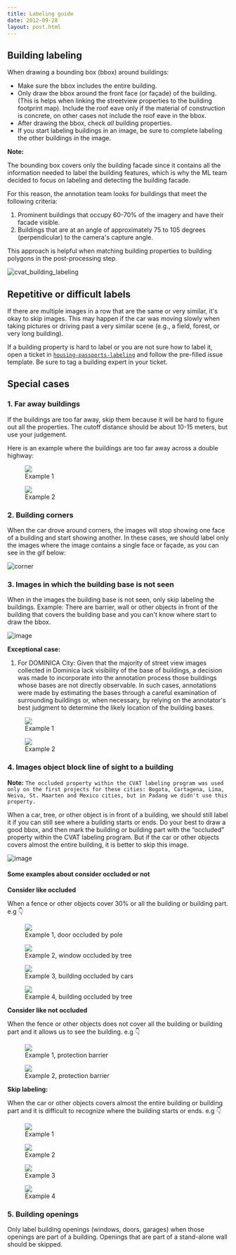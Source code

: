 ```yaml
---
title: Labeling guide
date: 2012-09-28
layout: post.html
---
```

## Building labeling

When drawing a bounding box (bbox) around buildings:

- Make sure the bbox includes the entire building.
- Only draw the bbox around the front face (or façade) of the building. (This is helps when linking the streetview properties to the building footprint map). Include the roof eave only if the material of construction is concrete, on other cases not include the roof eave in the bbox.
- After drawing the bbox, check *all* building properties.
- If you start labeling buildings in an image, be sure to complete labeling the other buildings in the image.

**Note:**

The bounding box covers only the building facade since it contains all the information needed to label the building features, which is why the ML team decided to focus on labeling and detecting the building facade.

For this reason, the annotation team looks for buildings that meet the following criteria:
1. Prominent buildings that occupy 60-70% of the imagery and have their facade visible.
2. Buildings that are at an angle of approximately 75 to 105 degrees (perpendicular) to the camera's capture angle.

This approach is helpful when matching building properties to building polygons in the post-processing step.

![cvat_building_labeling](/housing-passports-labeling/assets/graphics/content_blogs/cvat-building-labeling.gif)

## Repetitive or difficult labels

If there are multiple images in a row that are the same or very similar, it's okay to skip images. This may happen if the car was moving slowly when taking pictures or driving past a very similar scene (e.g., a field, forest, or very long building).

If a building property is hard to label or you are not sure how to label it, open a ticket in [`housing-passports-labeling`](https://github.com/developmentseed/housing-passports-labeling/issues/new) and follow the pre-filled issue template. Be sure to tag a building expert in your ticket.

## Special cases

### 1. Far away buildings

If the buildings are too far away, skip them because it will be hard to figure out all the properties. The cutoff distance should be about 10-15 meters, but use your judgement.

Here is an example where the buildings are too far away across a double highway:

<div class="gallery">
    <figure >
        <img src="/housing-passports-labeling/assets/graphics/content_blogs/far_away_1.jpg">
        <figcaption> Example 1</figcaption>
    </figure>
    <figure >
        <img src="/housing-passports-labeling/assets/graphics/content_blogs/far_away_2.jpg">
        <figcaption> Example 2</figcaption>
    </figure>
</div>

### 2. Building corners

When the car drove around corners, the images will stop showing one face of a building and start showing another. In these cases, we should label only the images where the image contains a single face or façade, as you can see in the gif below:

![corner](/housing-passports-labeling/assets/graphics/content_blogs/building_corners.gif)

### 3. Images in which the building base is not seen

When in the images the building base is not seen, only skip labeling the buildings. Example: There are barrier, wall or other objects in front of the building that covers the building base and you can't know where start to draw the bbox.

![image](/housing-passports-labeling/assets/graphics/content_blogs/building_base_is_not_seen.jpg)

**Exceptional case:**

1. For DOMINICA City: Given that the majority of street view images collected in Dominica lack visibility of the base of buildings, a decision was made to incorporate into the annotation process those buildings whose bases are not directly observable. In such cases, annotations were made by estimating the bases through a careful examination of surrounding buildings or, when necessary, by relying on the annotator's best judgment to determine the likely location of the building bases.

<div class="gallery">
    <figure >
        <img src="/housing-passports-labeling/assets/graphics/content_blogs/label_building_base_is_not_seen_1.jpg">
        <figcaption> Example 1</figcaption>
    </figure>
    <figure >
        <img src="/housing-passports-labeling/assets/graphics/content_blogs/label_building_base_is_not_seen_2.jpg">
        <figcaption> Example 2</figcaption>
    </figure>
</div>


### 4. Images object block line of sight to a building

**Note:** `The occluded property within the CVAT labeling program was used only on the first projects for these cities: Bogota, Cartagena, Lima, Neiva, St. Maarten and Mexico cities, but in Padang we didn't use this property.` 

When a car, tree, or other object is in front of a building, we should still label it if you can still see where a building starts or ends. Do your best to draw a good bbox, and then mark the building or building part with the “occluded” property within the CVAT labeling program. But if the car or other objects covers almost the entire building, it is better to skip this image.

![image](/housing-passports-labeling/assets/graphics/content_blogs/images_object_block_line.jpg)

#### Some examples about consider occluded or not

**Consider like occluded**

When a fence or other objects cover 30% or all the building or building part. e.g 👇

<div class="gallery">
    <figure >
        <a class="modal-btn"><img src="/housing-passports-labeling/assets/graphics/content_blogs/occluded_01.jpg"></a>
        <figcaption> Example 1, door occluded by pole</figcaption>
    </figure>
    <figure >
        <a class="modal-btn"><img src="/housing-passports-labeling/assets/graphics/content_blogs/occluded_02.jpg"></a>
        <figcaption> Example 2, window occluded by tree</figcaption>
    </figure>
    <figure >
        <a class="modal-btn"><img src="/housing-passports-labeling/assets/graphics/content_blogs/occluded_03.jpg"></a>
        <figcaption> Example 3, building occluded by cars</figcaption>
    </figure>
    <figure >
        <a class="modal-btn"><img src="/housing-passports-labeling/assets/graphics/content_blogs/occluded_04.jpg"></a>
        <figcaption> Example 4, building occluded by tree</figcaption>  
    </figure>
</div>

**Consider like not occluded**


When the fence or other objects does not cover all the building or building part and it allows us to see the building. e.g 👇

<div class="gallery">
    <figure >
        <a class="modal-btn"><img src="/housing-passports-labeling/assets/graphics/images/building_security/secure_cartagena_neiva_01.jpg"></a>
        <figcaption> Example 1, protection barrier</figcaption>
    </figure>
    <figure >
        <a class="modal-btn"><img src="/housing-passports-labeling/assets/graphics/images/building_security/secure_cartagena_neiva_02.jpg"></a>
        <figcaption> Example 2, protection barrier</figcaption>
    </figure>
</div>

**Skip labeling:**

When the car or other objects covers almost the entire building or building part and it is difficult to recognize where the building starts or ends. e.g 👇

<div class="gallery">
    <figure >
        <a class="modal-btn"><img src="/housing-passports-labeling/assets/graphics/content_blogs/skip_01.jpg"></a>
        <figcaption> Example 1</figcaption>
    </figure>
    <figure >
        <a class="modal-btn"><img src="/housing-passports-labeling/assets/graphics/content_blogs/skip_02.jpg"></a>
        <figcaption> Example 2</figcaption>
    </figure>
    <figure >
        <a class="modal-btn"><img src="/housing-passports-labeling/assets/graphics/content_blogs/skip_03.jpg"></a>
        <figcaption> Example 3</figcaption>
    </figure>
    <figure >
        <a class="modal-btn"><img src="/housing-passports-labeling/assets/graphics/content_blogs/skip_04.jpg"></a>
        <figcaption> Example 4</figcaption>  
    </figure>
</div>

### 5. Building openings

Only label building openings (windows, doors, garages) when those openings are part of a building. Openings that are part of a stand-alone wall should be skipped.